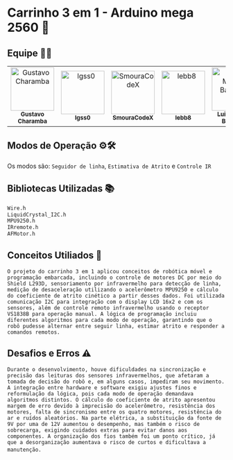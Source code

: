 # Carrinho 3 em 1 - Arduino mega 2560 🚗

## Equipe 🧑‍💻
<table>
  <tr>
    <td align="center">
      <a href="https://github.com/gustavocharamba">
        <img src="https://avatars.githubusercontent.com/gustavocharamba" width="100px;" alt="Gustavo Charamba"/><br />
        <sub><b>Gustavo Charamba</b></sub>
      </a>
    </td>
    <td align="center">
      <a href="https://github.com/lgss0">
        <img src="https://avatars.githubusercontent.com/lgss0" width="100px;" alt="lgss0"/><br />
        <sub><b>lgss0</b></sub>
      </a>
    </td>
    <td align="center">
      <a href="https://github.com/SmouraCodeX">
        <img src="https://avatars.githubusercontent.com/SmouraCodeX" width="100px;" alt="SmouraCodeX"/><br />
        <sub><b>SmouraCodeX</b></sub>
      </a>
    </td>
    <td align="center">
      <a href="https://github.com/lebb8">
        <img src="https://avatars.githubusercontent.com/lebb8" width="100px;" alt="lebb8"/><br />
        <sub><b>lebb8</b></sub>
      </a>
    </td>
    <td align="center">
      <a href="https://github.com/luizmiguelbarbosa">
        <img src="https://avatars.githubusercontent.com/luizmiguelbarbosa" width="100px;" alt="Luiz Miguel Barbosa"/><br />
        <sub><b>Luiz Miguel Barbosa</b></sub>
      </a>
    </td>
    <td align="center">
      <a href="https://github.com/miqueias-santos">
        <img src="https://avatars.githubusercontent.com/miqueias-santos" width="100px;" alt="Luiz Miguel Barbosa"/><br />
        <sub><b>Miqueuias Santos</b></sub>
  </tr>
</table>


## Modos de Operação ⚙️🛠️
Os modos são: `Seguidor de linha`, `Estimativa de Atrito` e `Controle IR`

## Bibliotecas Utilizadas 📚
```bash
Wire.h
LiquidCrystal_I2C.h
MPU9250.h
IRremote.h
AFMotor.h
```
## Conceitos Utiliados 📖
`O projeto do carrinho 3 em 1 aplicou conceitos de robótica móvel e programação embarcada, incluindo o controle de motores DC por meio do Shield L293D, sensoriamento por infravermelho para detecção de linha, medição de desaceleração utilizando o acelerômetro MPU9250 e cálculo do coeficiente de atrito cinético a partir desses dados. Foi utilizada comunicação I2C para integração com o display LCD 16x2 e com os sensores, além de controle remoto infravermelho usando o receptor VS1838B para operação manual. A lógica de programação incluiu diferentes algoritmos para cada modo de operação, garantindo que o robô pudesse alternar entre seguir linha, estimar atrito e responder a comandos remotos.`

## Desafios e Erros ⚠️
`Durante o desenvolvimento, houve dificuldades na sincronização e precisão das leituras dos sensores infravermelhos, que afetaram a tomada de decisão do robô e, em alguns casos, impediram seu movimento. A integração entre hardware e software exigiu ajustes finos e reformulação da lógica, pois cada modo de operação demandava algoritmos distintos. O cálculo do coeficiente de atrito apresentou margem de erro devido à imprecisão do acelerômetro, resistência dos motores, falta de sincronismo entre os quatro motores, resistência do ar e ruídos aleatórios. Na parte elétrica, a substituição da fonte de 9V por uma de 12V aumentou o desempenho, mas também o risco de sobrecarga, exigindo cuidados extras para evitar danos aos componentes. A organização dos fios também foi um ponto crítico, já que a desorganização aumentava o risco de curtos e dificultava a manutenção.`
﻿
